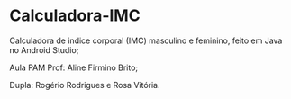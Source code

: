 # Calculadora-IMC
Calculadora de indice corporal (IMC) masculino e feminino, feito em Java no Android Studio;

Aula PAM Prof: Aline Firmino Brito; 

Dupla: Rogério Rodrigues e Rosa Vitória.
